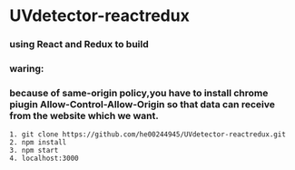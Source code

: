 # UVdetector-reactredux
### using React and Redux to build
### waring:
### because of same-origin policy,you have to install chrome piugin Allow-Control-Allow-Origin so that data can receive  from the         website which we want. 
```
1. git clone https://github.com/he00244945/UVdetector-reactredux.git
2. npm install
3. npm start
4. localhost:3000
```
